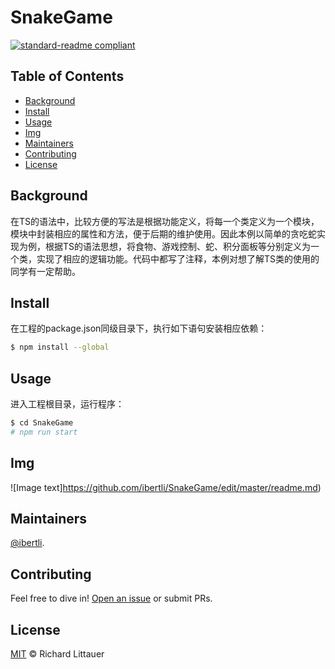# SnakeGame

[![standard-readme compliant](https://img.shields.io/badge/readme%20style-standard-brightgreen.svg?style=flat-square)](https://github.com/RichardLitt/standard-readme)

## Table of Contents

- [Background](#background)
- [Install](#install)
- [Usage](#usage)
- [Img](#img)
- [Maintainers](#maintainers)
- [Contributing](#contributing)
- [License](#license)

## Background

在TS的语法中，比较方便的写法是根据功能定义，将每一个类定义为一个模块，模块中封装相应的属性和方法，便于后期的维护使用。因此本例以简单的贪吃蛇实现为例，根据TS的语法思想，将食物、游戏控制、蛇、积分面板等分别定义为一个类，实现了相应的逻辑功能。代码中都写了注释，本例对想了解TS类的使用的同学有一定帮助。

## Install

在工程的package.json同级目录下，执行如下语句安装相应依赖：

```sh
$ npm install --global
```

## Usage

进入工程根目录，运行程序：

```sh
$ cd SnakeGame
# npm run start
```


## Img

![Image text]https://github.com/ibertli/SnakeGame/edit/master/readme.md)

## Maintainers

[@ibertli](https://github.com/ibertli).

## Contributing

Feel free to dive in! [Open an issue](https://github.com/RichardLitt/standard-readme/issues/new) or submit PRs.

## License

[MIT](LICENSE) © Richard Littauer
